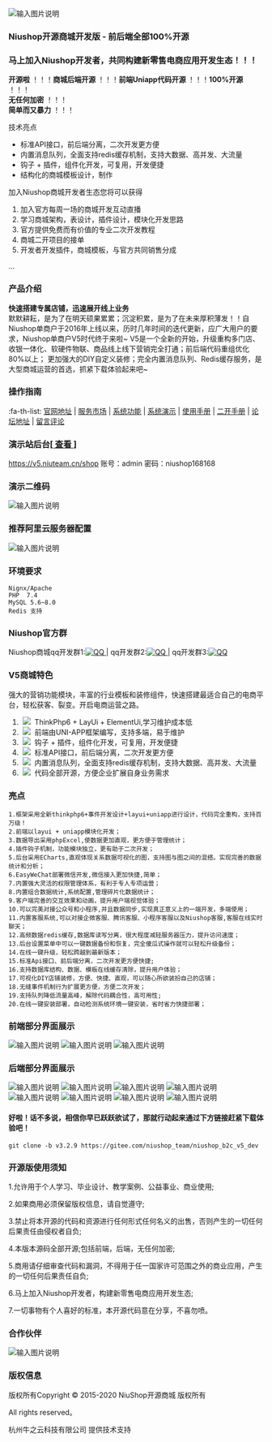 ![输入图片说明](https://res.niushop.com/upload/1/common/images/20220813/20220813032129166037528985541.png) <br/>
### Niushop开源商城开发版 - 前后端全部100%开源

### 马上加入Niushop开发者，共同构建新零售电商应用开发生态！！！<br/>

**开源啦** ！！！**商城后端开源** ！！！**前端Uniapp代码开源** ！！！**100%开源** ！！！<br/>
**无任何加密** ！！！<br/>
**简单而又暴力** ！！！

技术亮点

- 标准API接口，前后端分离，二次开发更方便<br/>
- 内置消息队列，全面支持redis缓存机制，支持大数据、高并发、大流量<br/>
- 钩子 + 插件，组件化开发，可复用，开发便捷<br/>
- 结构化的商城模板设计，制作<br/>

加入Niushop商城开发者生态您将可以获得

1. 加入官方每周一场的商城开发互动直播
2. 学习商城架构，表设计，插件设计，模块化开发思路
3. 官方提供免费而有价值的专业二次开发教程
4. 商城二开项目的接单
5. 开发者开发插件，商城模板，与官方共同销售分成

...


### 产品介绍 
 **快速搭建专属店铺，迅速展开线上业务** <br/>
默默耕耘，是为了在明天硕果累累；沉淀积累，是为了在未来厚积薄发！！自Niushop单商户于2016年上线以来，历时几年时间的迭代更新，应广大用户的要求，Niushop单商户V5时代终于来啦~ V5是一个全新的开始，升级重构多门店、收银一体化、软硬件物联、商品线上线下营销完全打通；前后端代码重组优化80%以上；
更加强大的DIY自定义装修；完全内置消息队列、Redis缓存服务，是大型商城运营的首选，抓紧下载体验起来吧~

 ### 操作指南 
  :fa-th-list:  [官网地址](https://www.niushop.com)
 | [服务市场]()
 | [系统功能]()
 | [系统演示](https://v5.niuteam.cn/)
 | [使用手册](https://www.kancloud.cn/niucloud/niushop_b2c_v4/1842076)
 | [二开手册]()
 | [论坛地址](https://bbs.niushop.com)
 | [留言评论](https://bbs.niushop.com)

### 演示站后台[<a href='https://v5.niuteam.cn/shop' target="_blank"> 查看 </a>]       
<a href='https://v5.niuteam.cn/shop' target="_blank">https://v5.niuteam.cn/shop</a>  账号：admin  密码：niushop168168
###  演示二维码
![输入图片说明](https://gitee.com/niushop_team/niushop_b2c_v5_stand/raw/master/image/%E6%BC%94%E7%A4%BA%E4%BA%8C%E7%BB%B4%E7%A0%81%E5%BE%AE%E4%BF%A1%E5%9B%BE%E7%89%87_20220801173711.png)

### 推荐阿里云服务器配置

![输入图片说明](https://images.gitee.com/uploads/images/2020/0731/095424_ac477fe3_6569472.png "fuwuqi.png")

### 环境要求

    Nignx/Apache
    PHP  7.4 
    MySQL 5.6~8.0
    Redis 支持

### Niushop官方群
 Niushop商城qq开发群1:<a href="https://jq.qq.com/?_wv=1027&k=VrVzi1FI" target="_blank"><img src="//pub.idqqimg.com/wpa/images/group.png" border="0" alt="QQ" /> </a> | qq开发群2:<a href="https://jq.qq.com/?_wv=1027&k=MCtjz6B9" target="_blank"><img src="//pub.idqqimg.com/wpa/images/group.png" border="0" alt="QQ" /> </a> | qq开发群3:<a href="https://jq.qq.com/?_wv=1027&k=H9FLIfTP" target="_blank"><img src="//pub.idqqimg.com/wpa/images/group.png" border="0" alt="QQ" /></a>

### V5商城特色
强大的营销功能模块，丰富的行业模板和装修组件，快速搭建最适合自己的电商平台，轻松获客、裂变。开启电商运营之路。

1. &nbsp;<img src="https://images.gitee.com/uploads/images/2020/0724/121556_a96bd648_6569472.png"/>&nbsp;&nbsp;ThinkPhp6 + LayUi + ElementUi,学习维护成本低<br/>
2. &nbsp;<img src="https://images.gitee.com/uploads/images/2020/0724/121615_f801f981_6569472.png"/>&nbsp;&nbsp;前端由UNI-APP框架编写，支持多端，易于维护<br/>
3. &nbsp;<img src="https://images.gitee.com/uploads/images/2020/0724/121635_e51987c4_6569472.png"/>&nbsp;&nbsp;钩子 + 插件，组件化开发，可复用，开发便捷<br/>
4. &nbsp;<img src="https://images.gitee.com/uploads/images/2020/0724/121645_df103f55_6569472.png"/>&nbsp;&nbsp;标准API接口，前后端分离，二次开发更方便<br/>
5. &nbsp;<img src="https://images.gitee.com/uploads/images/2020/0724/121635_e51987c4_6569472.png"/>&nbsp;&nbsp;内置消息队列，全面支持redis缓存机制，支持大数据、高并发、大流量<br/>
6. &nbsp;<img src="https://images.gitee.com/uploads/images/2020/0724/121708_74c55984_6569472.png"/>&nbsp;&nbsp;代码全部开源，方便企业扩展自身业务需求

### 亮点

    1.框架采用全新thinkphp6+事件开发设计+layui+uniapp进行设计，代码完全重构，支持百万级！
    2.前端以layui + uniapp模块化开发；
    3.数据导出采用phpExcel,使数据更加直观，更方便于管理统计；
    4.插件钩子机制，功能模块独立，更有助于二次开发；
    5.后台采用ECharts,直观体现关系数据可视化的图，支持图与图之间的混搭。实现完善的数据统计和分析；
    6.EasyWeChat部署微信开发,微信接入更加快捷,简单；
    7.内置强大灵活的权限管理体系，有利于专人专项运营；
    8.内置组合数据统计,系统配置,管理碎片化数据统计；
    9.客户端完善的交互效果和动画，提升用户端视觉体验；
    10.可以完美对接公众号和小程序,并且数据同步,实现真正意义上的一端开发，多端使用；
    11.内置客服系统,可以对接企微客服、腾讯客服、小程序客服以及Niushop客服,客服在线实时聊天；
    12.高频数据redis缓存,数据库读写分离，很大程度减轻服务器压力，提升访问速度；
    13.后台设置菜单中可以一键数据备份和恢复，完全傻瓜式操作就可以轻松升级备份；
    14.在线一键升级，轻松跨越到最新版本；
    15.标准Api接口、前后端分离，二次开发更方便快捷;
    16.支持数据库结构、数据、模板在线缓存清除，提升用户体验；
    17.可视化DIY店铺装修，方便、快捷、直观，可以随心所欲装扮自己的店铺；
    18.无缝事件机制行为扩展更方便，方便二次开发；
    19.支持队列降低流量高峰，解除代码耦合性，高可用性;
    20.在线一键安装部署，自动检测系统环境一键安装，省时省力快捷部署；


### 前端部分界面展示

![输入图片说明](%E5%BE%AE%E4%BF%A1%E5%9B%BE%E7%89%87_20220813111515.jpg)
![输入图片说明](%E5%BE%AE%E4%BF%A1%E5%9B%BE%E7%89%87_20220813111517.jpg)
![输入图片说明](%E5%BE%AE%E4%BF%A1%E5%9B%BE%E7%89%87_20220813111519.jpg)


### 后端部分界面展示
![输入图片说明](image/%E5%90%8E%E7%AB%AF1image.png)
![输入图片说明](image/%E5%90%8E%E7%AB%AF2image.png)
![输入图片说明](image/%E5%90%8E%E7%AB%AF3image.png)
![输入图片说明](image/%E5%90%8E%E7%AB%AF4image.png)
![输入图片说明](image/%E5%90%8E%E7%AB%AF5image.png)
![输入图片说明](image/%E5%90%8E%E7%AB%AF6image.png)
![输入图片说明](image/%E5%90%8E%E7%AB%AF7image.png)
![输入图片说明](image/%E5%90%8E%E7%AB%AF8image.png)

#### 好啦！话不多说，相信你早已跃跃欲试了，那就行动起来通过下方链接赶紧下载体验吧！
```
git clone -b v3.2.9 https://gitee.com/niushop_team/niushop_b2c_v5_dev
```

### 开源版使用须知

1.允许用于个人学习、毕业设计、教学案例、公益事业、商业使用;

2.如果商用必须保留版权信息，请自觉遵守;

3.禁止将本开源的代码和资源进行任何形式任何名义的出售，否则产生的一切任何后果责任由侵权者自负;

4.本版本源码全部开源;包括前端，后端，无任何加密;

5.商用请仔细审查代码和漏洞，不得用于任一国家许可范围之外的商业应用，产生的一切任何后果责任自负;

6.马上加入Niushop开发者，构建新零售电商应用开发生态;

7.一切事物有个人喜好的标准，本开源代码意在分享，不喜勿喷。

### 合作伙伴
![输入图片说明](https://images.gitee.com/uploads/images/2020/0725/120430_ab7fff0d_6569472.png "画板 1 拷贝 3(4).png")


### 版权信息

版权所有Copyright © 2015-2020 NiuShop开源商城&nbsp;版权所有

All rights reserved。
 
杭州牛之云科技有限公司&nbsp;提供技术支持  